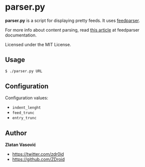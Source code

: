 # parser.py

**parser.py** is a script for displaying pretty feeds. It uses
[feedparser](http://code.google.com/p/feedparser/).

For more info about content parsing, read
[this article](http://pythonhosted.org/feedparser/html-sanitization.html)
at feedparser documentation.

Licensed under the MIT License.

## Usage

```bash
$ ./parser.py URL
```

## Configuration

Configuration values:

* `indent_lenght`
* `feed_trunc`
* `entry_trunc`

## Author

**Zlatan Vasović**

* <https://twitter.com/zdr0id>
* <https://github.com/ZDroid>